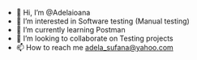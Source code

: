 - 👋 Hi, I’m @Adelaioana
- 👀 I’m interested in Software testing (Manual testing)
- 🌱 I’m currently learning Postman
- 💞️ I’m looking to collaborate on Testing projects
- 📫 How to reach me adela_sufana@yahoo.com

<!---
Adelaioana/Adelaioana is a ✨ special ✨ repository because its `README.md` (this file) appears on your GitHub profile.
You can click the Preview link to take a look at your changes.
--->
